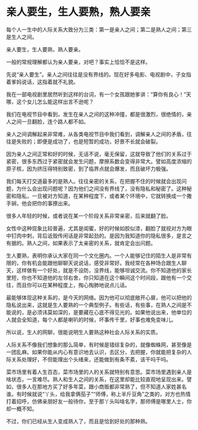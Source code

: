 # 亲人要生，生人要熟，熟人要亲

每个人一生中的人际关系大致分为三类：第一是亲人之间；第二是熟人之间；第三是生人之间。 

亲人要生，生人要熟，熟人要亲。 

一般的常规理解都认为亲人要亲，对吧？事实上恰恰不是这样。 

先说“亲人要生”。亲人之间往往是没有界线的。现在好多电影、电视剧中，子女指着爹妈说话，这指着就不礼貌。 

我在一部电视剧里居然听到这样的台词，有一个女孩跟她爹讲：“算你有良心！”天哪，这个女儿怎么能这样出言不逊呢？ 

我们在电视节目中看到，发生在亲人之间的这种冲撞，都是很激烈，很绝情的，亲人之间一旦翻脸，连个路人都不如。 

亲人之间调解起来非常难，从各类电视节目中我们看到，调解亲人之间的矛盾，往往是失败的；即便是成功了，也是短暂的成功，好景不长就会破裂。 

因为亲人之间正常和好的时候，无话不说，毫无保留，这就导致了他们的关系过于紧密，很多东西过于紧密就会发生问题，摩擦系数会变得非常大。譬如高度浓缩的原子核，因为挤压得特别致密，到了临界点就会爆发，而且破坏力极强。 

我们每天打交道最多的是熟人。往往亲密的关系，在把握不住的时候就会出现问题，为什么会出现问题呢？因为他们之间没有界线了，没有隐私和秘密了。这种秘密和隐私，一旦被对方知道，在某种程度下，或者某个环境中，它就转换成一个撒手锏，他会把你的事撩出来。 

很多人年轻的时候，或者说在某一个阶段关系非常亲密，后来就翻了脸。 

女性中这种现象比较普遍，尤其是闺蜜，好的时候如胶似漆，翻脸了就视对方为眼中钉肉中刺，背后诋毁传闲话是非常起劲的。是因为我知道你的隐私很多，是言之有据的。熟人之间，如果表示了太亲密的关系，就肯定会出问题。 

生人要熟，表明你承认大家在同一个文化圈内。一个人能够记住的陌生人是非常有限的，你有机会能跟他聊聊天说说话，感受非常好。我经常在各种场合跟生人聊天，这样做有一个好处，就是不设防，没界线，能够坦诚交流。你不知道他的家长里短，你也不知道他的左邻右舍，你只知道在这个瞬间这个时间段，跟他有一个交往，而且你可以在某种程度上，掏心掏肺地说点儿话。 

最能够体现这种关系的，是今天的网络。因为他可以彻底敞开心扉，他可以把他的隐私说出来，这就是生人要熟的一个典型例子。有些话，有些事，在熟人之间是不能说的，是必须讳莫如深的，是要藏在心底不得见光的。如果他说出来，他单位的人就会全知道，每个人都是喇叭的时候，坏事传千里，好事也难免变味儿。 

所以说，生人的网聊，很能说明生人要熟这种社会人际关系的实质。 

人际关系不像我们想象的那么简单，有时候是错综复杂的，就像蜘蛛网，甚至像是一团乱麻。如果你能从内心有意识地去认识，去区分，去把握，你就能把复杂的人际关系处理好，不但能理出个头绪来，还能做到有条不紊，该干吗干吗。 

菜市场里有着人生百态，菜市场里的人的关系就特别有意思。菜市场里遇到亲人是啥状态，一言难尽。熟人和生人之间的关系，在这里却能比较直观地呈现出来。譬如，很多人在那地方买了好多年菜，跟小商贩都非常熟了，但不知道人家姓甚名谁。有时候就说“丫头，给我拿俩茄子”“师傅，称上半斤豆角”之类的，对方也热情打着招呼，仿佛亲朋好友一般待你，至于那丫头叫啥名字，那师傅是哪里人士，你却一概不知。 

不过，你们已经从生人变成熟人了，而且是恰到好处的那种熟。